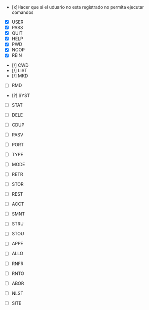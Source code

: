 - [x]Hacer que si el uduario no esta registrado no permita ejecutar comandos

- [x] USER
- [x] PASS
- [x] QUIT
- [x] HELP
- [x] PWD
- [x] NOOP
- [x] REIN

- [/] CWD
- [/] LIST
- [/] MKD

- [ ] RMD
- [?] SYST
- [ ] STAT
- [ ] DELE


- [ ] CDUP
- [ ] PASV
- [ ] PORT
- [ ] TYPE
- [ ] MODE
- [ ] RETR
- [ ] STOR

- [ ] REST
- [ ] ACCT
- [ ] SMNT
- [ ] STRU
- [ ] STOU
- [ ] APPE
- [ ] ALLO
- [ ] RNFR
- [ ] RNTO
- [ ] ABOR
- [ ] NLST
- [ ] SITE